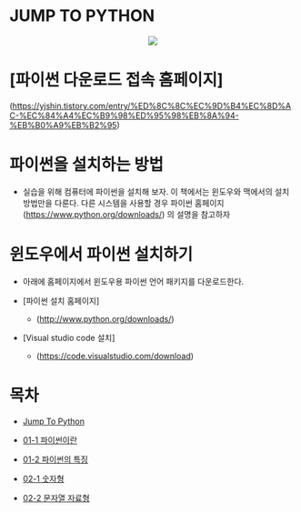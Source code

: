# JUMP TO PYTHON

<P ALIGN="center">
 <img src="https://image.aladin.co.kr/product/19483/1/cover500/k582635822_1.jpg">
</p>


 # [파이썬 다운로드 접속 홈페이지]
(https://yjshin.tistory.com/entry/%ED%8C%8C%EC%9D%B4%EC%8D%AC-%EC%84%A4%EC%B9%98%ED%95%98%EB%8A%94-%EB%B0%A9%EB%B2%95)

 # 파이썬을 설치하는 방법
* 실습을 위해 컴퓨터에 파이썬을 설치해 보자. 이 책에서는 윈도우와 맥에서의 설치 방법만을 다룬다. 다른 시스템을 사용할 경우 파이썬 홈페이지(https://www.python.org/downloads/) 의 설명을 참고하자

 # 윈도우에서 파이썬 설치하기
* 아래에 홈페이지에서 윈도우용 파이썬 언어 패키지를 다운로드한다.

 * [파이썬 설치 홈페이지]
    * (http://www.python.org/downloads/)

 * [Visual studio code 설치]
    * (https://code.visualstudio.com/download)


# 목차
  * [Jump To Python](https://github.com/Kuminchang/TIL/blob/main/PYTHON/%EC%A0%90%ED%94%84%20%ED%88%AC%20%ED%8C%8C%EC%9D%B4%EC%8D%AC.md)

  * [01-1 파이썬이란](https://github.com/Kuminchang/TIL#1-1-%ED%8C%8C%EC%9D%B4%EC%8D%AC%EC%9D%B4%EB%9E%80)

  * [01-2 파이썬의 특징](https://github.com/Kuminchang/TIL#1-2-%ED%8C%8C%EC%9D%B4%EC%8D%AC%EC%9D%98-%ED%8A%B9%EC%A7%95)   

  * [02-1 숫자형](https://github.com/Kuminchang/TIL#2-1-%EC%88%AB%EC%9E%90%ED%98%95)

  * [02-2 문자열 자료형](https://github.com/Kuminchang/TIL#2-2-%EB%AC%B8%EC%9E%90%EC%97%B4-%EC%9E%90%EB%A3%8C%ED%98%95)
 
 
